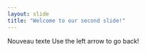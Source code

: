 ```yaml
---
layout: slide
title: "Welcome to our second slide!"
---
```

Nouveau texte
Use the left arrow to go back!
